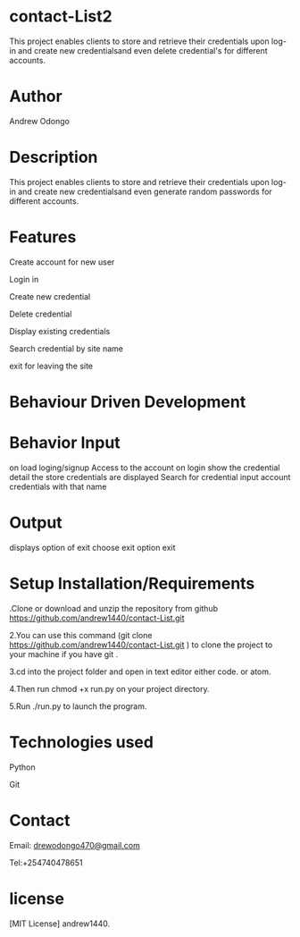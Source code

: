 # contact-List2
 This project enables clients to store and retrieve their credentials upon log-in and create new credentialsand even delete credential's for different accounts.
# Author
Andrew Odongo

# Description
This project enables clients to store and retrieve their credentials upon log-in and create new credentialsand even generate random passwords for different accounts.

# Features
Create account for new user

Login in



Create new credential

Delete credential

Display existing credentials

Search credential by site name

exit for leaving the site

# Behaviour Driven Development

# Behavior Input
 on load loging/signup Access to the account on login show the credential detail the store credentials are displayed Search for credential input account credentials with that name
 
# Output

displays option of exit choose exit option exit

# Setup Installation/Requirements
.Clone or download and unzip the repository from github https://github.com/andrew1440/contact-List.git

2.You can use this command (git clone https://github.com/andrew1440/contact-List.git ) to clone the project to your machine if you have git .

3.cd into the project folder and open in text editor either code. or atom.

4.Then run chmod +x run.py on your project directory.

5.Run ./run.py to launch the program.

# Technologies used
Python

Git

# Contact

Email: drewodongo470@gmail.com

Tel:+254740478651

# license
[MIT License] andrew1440.
